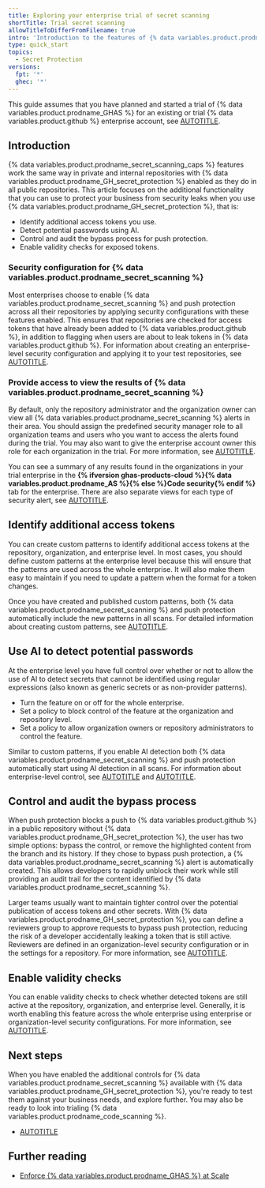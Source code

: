 ```yaml
---
title: Exploring your enterprise trial of secret scanning
shortTitle: Trial secret scanning
allowTitleToDifferFromFilename: true
intro: 'Introduction to the features of {% data variables.product.prodname_secret_scanning %} available with {% data variables.product.prodname_GH_secret_protection %} in {% data variables.product.prodname_ghe_cloud %} so you can assess their fit to your business needs.'
type: quick_start
topics:
  - Secret Protection
versions:
  fpt: '*'
  ghec: '*'
---
```


This guide assumes that you have planned and started a trial of {% data variables.product.prodname_GHAS %} for an existing or trial {% data variables.product.github %} enterprise account, see [AUTOTITLE](/code-security/trialing-github-advanced-security/planning-a-trial-of-ghas).

## Introduction

{% data variables.product.prodname_secret_scanning_caps %} features work the same way in private and internal repositories with {% data variables.product.prodname_GH_secret_protection %} enabled as they do in all public repositories. This article focuses on the additional functionality that you can use to protect your business from security leaks when you use {% data variables.product.prodname_GH_secret_protection %}, that is:

* Identify additional access tokens you use.
* Detect potential passwords using AI.
* Control and audit the bypass process for push protection.
* Enable validity checks for exposed tokens.

### Security configuration for {% data variables.product.prodname_secret_scanning %}

Most enterprises choose to enable {% data variables.product.prodname_secret_scanning %} and push protection across all their repositories by applying security configurations with these features enabled. This ensures that repositories are checked for access tokens that have already been added to {% data variables.product.github %}, in addition to flagging when users are about to leak tokens in {% data variables.product.github %}. For information about creating an enterprise-level security configuration and applying it to your test repositories, see [AUTOTITLE](/code-security/trialing-github-advanced-security/enable-security-features-trial).

### Provide access to view the results of {% data variables.product.prodname_secret_scanning %}

By default, only the repository administrator and the organization owner can view all {% data variables.product.prodname_secret_scanning %} alerts in their area. You should assign the predefined security manager role to all organization teams and users who you want to access the alerts found during the trial. You may also want to give the enterprise account owner this role for each organization in the trial. For more information, see [AUTOTITLE](/organizations/managing-peoples-access-to-your-organization-with-roles/managing-security-managers-in-your-organization).

You can see a summary of any results found in the organizations in your trial enterprise in the **{% ifversion ghas-products-cloud %}{% data variables.product.prodname_AS %}{% else %}Code security{% endif %}** tab for the enterprise. There are also separate views for each type of security alert, see [AUTOTITLE](/code-security/security-overview/viewing-security-insights).

## Identify additional access tokens

You can create custom patterns to identify additional access tokens at the repository, organization, and enterprise level. In most cases, you should define custom patterns at the enterprise level because this will ensure that the patterns are used across the whole enterprise. It will also make them easy to maintain if you need to update a pattern when the format for a token changes.

Once you have created and published custom patterns, both {% data variables.product.prodname_secret_scanning %} and push protection automatically include the new patterns in all scans. For detailed information about creating custom patterns, see [AUTOTITLE](/code-security/secret-scanning/using-advanced-secret-scanning-and-push-protection-features/custom-patterns/defining-custom-patterns-for-secret-scanning).

## Use AI to detect potential passwords

At the enterprise level you have full control over whether or not to allow the use of AI to detect secrets that cannot be identified using regular expressions (also known as generic secrets or as non-provider patterns).

* Turn the feature on or off for the whole enterprise.
* Set a policy to block control of the feature at the organization and repository level.
* Set a policy to allow organization owners or repository administrators to control the feature.

Similar to custom patterns, if you enable AI detection both {% data variables.product.prodname_secret_scanning %} and push protection automatically start using AI detection in all scans. For information about enterprise-level control, see [AUTOTITLE](/admin/managing-code-security/securing-your-enterprise/configuring-additional-secret-scanning-settings-for-your-enterprise) and [AUTOTITLE](/admin/enforcing-policies/enforcing-policies-for-your-enterprise/enforcing-policies-for-code-security-and-analysis-for-your-enterprise).

## Control and audit the bypass process

When push protection blocks a push to {% data variables.product.github %} in a public repository without {% data variables.product.prodname_GH_secret_protection %}, the user has two simple options: bypass the control, or remove the highlighted content from the branch and its history. If they chose to bypass push protection, a {% data variables.product.prodname_secret_scanning %} alert is automatically created. This allows developers to rapidly unblock their work while still providing an audit trail for the content identified by {% data variables.product.prodname_secret_scanning %}.

Larger teams usually want to maintain tighter control over the potential publication of access tokens and other secrets. With {% data variables.product.prodname_GH_secret_protection %}, you can define a reviewers group to approve requests to bypass push protection, reducing the risk of a developer accidentally leaking a token that is still active. Reviewers are defined in an organization-level security configuration or in the settings for a repository. For more information, see [AUTOTITLE](/code-security/secret-scanning/using-advanced-secret-scanning-and-push-protection-features/delegated-bypass-for-push-protection/about-delegated-bypass-for-push-protection).

## Enable validity checks

You can enable validity checks to check whether detected tokens are still active at the repository, organization, and enterprise level. Generally, it is worth enabling this feature across the whole enterprise using enterprise or organization-level security configurations. For more information, see [AUTOTITLE](/code-security/secret-scanning/enabling-secret-scanning-features/enabling-validity-checks-for-your-repository).

## Next steps

When you have enabled the additional controls for {% data variables.product.prodname_secret_scanning %} available with {% data variables.product.prodname_GH_secret_protection %}, you're ready to test them against your business needs, and explore further. You may also be ready to look into trialing {% data variables.product.prodname_code_scanning %}.

* [AUTOTITLE](/code-security/trialing-github-advanced-security/explore-trial-code-scanning)

## Further reading

* [Enforce {% data variables.product.prodname_GHAS %} at Scale](https://wellarchitected.github.com/library/application-security/recommendations/enforce-ghas-at-scale/)
